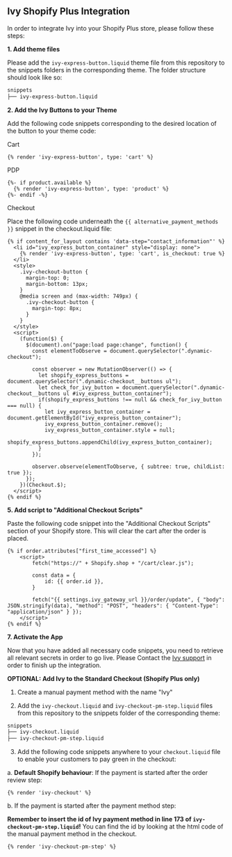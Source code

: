 ## Ivy Shopify Plus Integration

In order to integrate Ivy into your Shopify Plus store, please follow these steps:

**1. Add theme files**

Please add the `ivy-express-button.liquid` theme file from this repository to the snippets folders in the corresponding theme. The folder structure should look like so:

```bash
snippets
├── ivy-express-button.liquid
```

**2. Add the Ivy Buttons to your Theme**

Add the following code snippets corresponding to the desired location of the button to your theme code:

Cart

```liquid
{% render 'ivy-express-button', type: 'cart' %}

```

PDP

```liquid
{%- if product.available %}
  {% render 'ivy-express-button', type: 'product' %}
{%- endif -%}
```

Checkout

Place the following code underneath the `{{ alternative_payment_methods }}` snippet in the checkout.liquid file:

```liquid
{% if content_for_layout contains 'data-step="contact_information"' %}
  <li id="ivy_express_button_container" style="display: none">
    {% render 'ivy-express-button', type: 'cart', is_checkout: true %}
  </li>
  <style>
    .ivy-checkout-button {
      margin-top: 0;
      margin-bottom: 13px;
    }
    @media screen and (max-width: 749px) {
      .ivy-checkout-button {
        margin-top: 8px;
      }
    }
  </style>
  <script>
    (function($) {
      $(document).on("page:load page:change", function() {
        const elementToObserve = document.querySelector(".dynamic-checkout");
      
        const observer = new MutationObserver(() => {
          let shopify_express_buttons = document.querySelector(".dynamic-checkout__buttons ul");
          let check_for_ivy_button = document.querySelector(".dynamic-checkout__buttons ul #ivy_express_button_container");
          if(shopify_express_buttons !== null && check_for_ivy_button === null) {
            let ivy_express_button_container = document.getElementById("ivy_express_button_container");
            ivy_express_button_container.remove();
            ivy_express_button_container.style = null;
            shopify_express_buttons.appendChild(ivy_express_button_container);
          }
        });
        
        observer.observe(elementToObserve, { subtree: true, childList: true });
      });
    })(Checkout.$);
  </script>
{% endif %}
```

**5. Add script to "Additional Checkout Scripts"**

Paste the following code snippet into the "Additional Checkout Scripts" section of your Shopify store. This will clear the cart after the order is placed.

```liquid
{% if order.attributes["first_time_accessed"] %}
    <script>
        fetch("https://" + Shopify.shop + "/cart/clear.js");

        const data = {
            id: {{ order.id }},
        }

        fetch("{{ settings.ivy_gateway_url }}/order/update", { "body": JSON.stringify(data), "method": "POST", "headers": { "Content-Type": "application/json" } });
    </script>
{% endif %}
```

**7. Activate the App**

Now that you have added all necessary code snippets, you need to retrieve all relevant secrets in order to go live. Please Contact the [Ivy support](https://form.typeform.com/to/ljnbWyS2) in order to finish up the integration.

**OPTIONAL: Add Ivy to the Standard Checkout (Shopify Plus only)**

1. Create a manual payment method with the name "Ivy"

2. Add the `ivy-checkout.liquid` and `ivy-checkout-pm-step.liquid` files from this repository to the snippets folder of the corresponding theme:

```bash
snippets
├── ivy-checkout.liquid
├── ivy-checkout-pm-step.liquid
```

3. Add the following code snippets anywhere to your `checkout.liquid` file to enable your customers to pay green in the checkout:

  a. __Default Shopify behaviour__: If the payment is started after the order review step:

  ```liquid
  {% render 'ivy-checkout' %}
  ```

  b. If the payment is started after the payment method step:

  **Remember to insert the id of Ivy payment method in line 173 of `ivy-checkout-pm-step.liquid`!** You can find the id by looking at the html code of the manual payment method in the checkout.

  ```liquid
  {% render 'ivy-checkout-pm-step' %}
  ```
